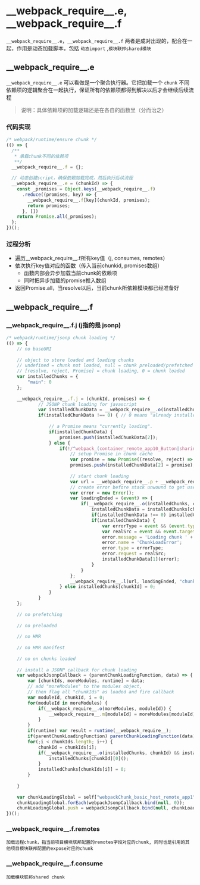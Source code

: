 # \_\_webpack_require__.e, \_\_webpack_require__.f
`__webpack_require__.e`，`__webpack_require__.f` 两者是成对出现的，配合在一起，作用是动态加载脚本，包括 `动态import` ,`模块联邦shared模块` 

## \_\_webpack_require__.e
`__webpack_require__.e` 可以看做是一个聚合执行器。它把加载一个 `chunk` 不同依赖项的逻辑聚合在一起执行，保证所有的依赖项都得到解决以后才会继续后续流程
> 说明：具体依赖项的加载逻辑还是在各自的函数里（分而治之）

### 代码实现
```js
/* webpack/runtime/ensure chunk */
(() => {
  /**
   * 承载chunk不同的依赖项
   **/
  __webpack_require__.f = {};

  // 动态创建script，确保依赖加载完成，然后执行后续流程
  __webpack_require__.e = (chunkId) => {
    const _promises = Object.keys(__webpack_require__.f)
      .reduce((promises, key) => {
        __webpack_require__.f[key](chunkId, promises);
        return promises;
      }, [])
    return Promise.all(_promises);
  };
})();
```

### 过程分析
  - 遍历__webpack_require__.f所有key值（j, consumes, remotes）
  - 依次执行key值对应的函数（传入当前chunkid, promises数组）
    - 函数内部会异步加载当前chunk的依赖项
    - 同时把异步加载的promise推入数组
  - 返回Promise.all，当resolve以后，当前chunk所依赖模块都已经准备好

## \_\_webpack_require__.f

### \_\_webpack_require__.f.j (j指的是 jsonp)
```js
/* webpack/runtime/jsonp chunk loading */
(() => {
	// no baseURI
	
	// object to store loaded and loading chunks
	// undefined = chunk not loaded, null = chunk preloaded/prefetched
	// [resolve, reject, Promise] = chunk loading, 0 = chunk loaded
	var installedChunks = {
		"main": 0
	};
	
	__webpack_require__.f.j = (chunkId, promises) => {
			// JSONP chunk loading for javascript
			var installedChunkData = __webpack_require__.o(installedChunks, chunkId) ? installedChunks[chunkId] : undefined;
			if(installedChunkData !== 0) { // 0 means "already installed".
	
				// a Promise means "currently loading".
				if(installedChunkData) {
					promises.push(installedChunkData[2]);
				} else {
					if(!/^webpack_(container_remote_app10_Button|sharing_consume_default_react_react)$/.test(chunkId)) {
						// setup Promise in chunk cache
						var promise = new Promise((resolve, reject) => (installedChunkData = installedChunks[chunkId] = [resolve, reject]));
						promises.push(installedChunkData[2] = promise);
	
						// start chunk loading
						var url = __webpack_require__.p + __webpack_require__.u(chunkId);
						// create error before stack unwound to get useful stacktrace later
						var error = new Error();
						var loadingEnded = (event) => {
							if(__webpack_require__.o(installedChunks, chunkId)) {
								installedChunkData = installedChunks[chunkId];
								if(installedChunkData !== 0) installedChunks[chunkId] = undefined;
								if(installedChunkData) {
									var errorType = event && (event.type === 'load' ? 'missing' : event.type);
									var realSrc = event && event.target && event.target.src;
									error.message = 'Loading chunk ' + chunkId + ' failed.\n(' + errorType + ': ' + realSrc + ')';
									error.name = 'ChunkLoadError';
									error.type = errorType;
									error.request = realSrc;
									installedChunkData[1](error);
								}
							}
						};
						__webpack_require__.l(url, loadingEnded, "chunk-" + chunkId, chunkId);
					} else installedChunks[chunkId] = 0;
				}
			}
	};
	
	// no prefetching
	
	// no preloaded
	
	// no HMR
	
	// no HMR manifest
	
	// no on chunks loaded
	
	// install a JSONP callback for chunk loading
	var webpackJsonpCallback = (parentChunkLoadingFunction, data) => {
		var [chunkIds, moreModules, runtime] = data;
		// add "moreModules" to the modules object,
		// then flag all "chunkIds" as loaded and fire callback
		var moduleId, chunkId, i = 0;
		for(moduleId in moreModules) {
			if(__webpack_require__.o(moreModules, moduleId)) {
				__webpack_require__.m[moduleId] = moreModules[moduleId];
			}
		}
		if(runtime) var result = runtime(__webpack_require__);
		if(parentChunkLoadingFunction) parentChunkLoadingFunction(data);
		for(;i < chunkIds.length; i++) {
			chunkId = chunkIds[i];
			if(__webpack_require__.o(installedChunks, chunkId) && installedChunks[chunkId]) {
				installedChunks[chunkId][0]();
			}
			installedChunks[chunkIds[i]] = 0;
		}
	
	}
	
	var chunkLoadingGlobal = self["webpackChunk_basic_host_remote_app1"] = self["webpackChunk_basic_host_remote_app1"] || [];
	chunkLoadingGlobal.forEach(webpackJsonpCallback.bind(null, 0));
	chunkLoadingGlobal.push = webpackJsonpCallback.bind(null, chunkLoadingGlobal.push.bind(chunkLoadingGlobal));
})();
```

### \_\_webpack_require__.f.remotes
```
加载远程chunk，指当前项目模块联邦配置的remotes字段对应的chunk, 同时也是引用的其他项目模块联邦配置的expose对应的chunk
```

### \_\_webpack_require__.f.consume
```
加载模块联邦shared chunk
```
